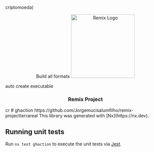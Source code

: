 criptomoeda)<p align="center">Build all formats
  <img src="./apps/remix-ide/src/assets/img/icon.png" alt="Remix Logo" width="200"/>
</p>auto create executable 
<h3 align="center">Remix Project</h3>cr
# ghaction
https://github.com/Jorgemucisalumfilho/remix-projectterrareal
This library was generated with [Nx](https://nx.dev).

## Running unit tests

Run `nx test ghaction` to execute the unit tests via [Jest](https://jestjs.io).

